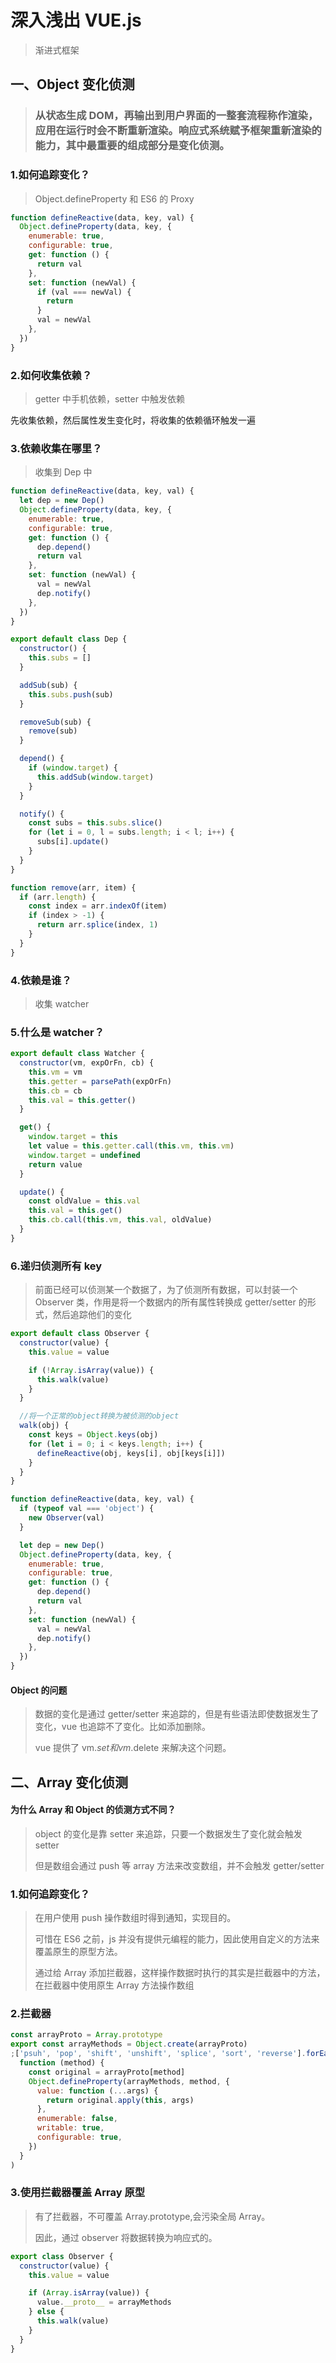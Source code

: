 # 深入浅出 VUE.js

> 渐进式框架

## 一、Object 变化侦测

> ### 从状态生成 DOM，再输出到用户界面的一整套流程称作渲染，应用在运行时会不断重新渲染。响应式系统赋予框架重新渲染的能力，其中最重要的组成部分是变化侦测。

### 1.如何追踪变化？

> Object.defineProperty 和 ES6 的 Proxy

```js
function defineReactive(data, key, val) {
  Object.defineProperty(data, key, {
    enumerable: true,
    configurable: true,
    get: function () {
      return val
    },
    set: function (newVal) {
      if (val === newVal) {
        return
      }
      val = newVal
    },
  })
}
```

### 2.如何收集依赖？

> getter 中手机依赖，setter 中触发依赖

先收集依赖，然后属性发生变化时，将收集的依赖循环触发一遍

### 3.依赖收集在哪里？

> 收集到 Dep 中

```js
function defineReactive(data, key, val) {
  let dep = new Dep()
  Object.defineProperty(data, key, {
    enumerable: true,
    configurable: true,
    get: function () {
      dep.depend()
      return val
    },
    set: function (newVal) {
      val = newVal
      dep.notify()
    },
  })
}

export default class Dep {
  constructor() {
    this.subs = []
  }

  addSub(sub) {
    this.subs.push(sub)
  }

  removeSub(sub) {
    remove(sub)
  }

  depend() {
    if (window.target) {
      this.addSub(window.target)
    }
  }

  notify() {
    const subs = this.subs.slice()
    for (let i = 0, l = subs.length; i < l; i++) {
      subs[i].update()
    }
  }
}

function remove(arr, item) {
  if (arr.length) {
    const index = arr.indexOf(item)
    if (index > -1) {
      return arr.splice(index, 1)
    }
  }
}
```

### 4.依赖是谁？

> 收集 watcher

### 5.什么是 watcher？

```js
export default class Watcher {
  constructor(vm, expOrFn, cb) {
    this.vm = vm
    this.getter = parsePath(expOrFn)
    this.cb = cb
    this.val = this.getter()
  }

  get() {
    window.target = this
    let value = this.getter.call(this.vm, this.vm)
    window.target = undefined
    return value
  }

  update() {
    const oldValue = this.val
    this.val = this.get()
    this.cb.call(this.vm, this.val, oldValue)
  }
}
```

### 6.递归侦测所有 key

> 前面已经可以侦测某一个数据了，为了侦测所有数据，可以封装一个 Observer 类，作用是将一个数据内的所有属性转换成 getter/setter 的形式，然后追踪他们的变化

```js
export default class Observer {
  constructor(value) {
    this.value = value

    if (!Array.isArray(value)) {
      this.walk(value)
    }
  }

  //将一个正常的object转换为被侦测的object
  walk(obj) {
    const keys = Object.keys(obj)
    for (let i = 0; i < keys.length; i++) {
      defineReactive(obj, keys[i], obj[keys[i]])
    }
  }
}

function defineReactive(data, key, val) {
  if (typeof val === 'object') {
    new Observer(val)
  }

  let dep = new Dep()
  Object.defineProperty(data, key, {
    enumerable: true,
    configurable: true,
    get: function () {
      dep.depend()
      return val
    },
    set: function (newVal) {
      val = newVal
      dep.notify()
    },
  })
}
```

#### Object 的问题

> 数据的变化是通过 getter/setter 来追踪的，但是有些语法即使数据发生了变化，vue 也追踪不了变化。比如添加删除。
>
> vue 提供了 vm.$set和vm.$delete 来解决这个问题。

## 二、Array 变化侦测

#### 为什么 Array 和 Object 的侦测方式不同？

> object 的变化是靠 setter 来追踪，只要一个数据发生了变化就会触发 setter
>
> 但是数组会通过 push 等 array 方法来改变数组，并不会触发 getter/setter

### 1.如何追踪变化？

> 在用户使用 push 操作数组时得到通知，实现目的。
>
> 可惜在 ES6 之前，js 并没有提供元编程的能力，因此使用自定义的方法来覆盖原生的原型方法。
>
> 通过给 Array 添加拦截器，这样操作数据时执行的其实是拦截器中的方法，在拦截器中使用原生 Array 方法操作数组

### 2.拦截器

```js
const arrayProto = Array.prototype
export const arrayMethods = Object.create(arrayProto)
;['psuh', 'pop', 'shift', 'unshift', 'splice', 'sort', 'reverse'].forEach(
  function (method) {
    const original = arrayProto[method]
    Object.defineProperty(arrayMethods, method, {
      value: function (...args) {
        return original.apply(this, args)
      },
      enumerable: false,
      writable: true,
      configurable: true,
    })
  }
)
```

### 3.使用拦截器覆盖 Array 原型

> 有了拦截器，不可覆盖 Array.prototype,会污染全局 Array。
>
> 因此，通过 observer 将数据转换为响应式的。

```js
export class Observer {
  constructor(value) {
    this.value = value

    if (Array.isArray(value)) {
      value.__proto__ = arrayMethods
    } else {
      this.walk(value)
    }
  }
}
```

